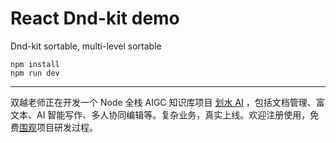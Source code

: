 # React Dnd-kit demo

Dnd-kit sortable, multi-level sortable

```
npm install
npm run dev
```

---

双越老师正在开发一个 Node 全栈 AIGC 知识库项目 [划水 AI](https://www.huashuiai.com/) ，包括文档管理、富文本、AI 智能写作、多人协同编辑等。复杂业务，真实上线。欢迎注册使用，免费[围观](https://www.huashuiai.com/join)项目研发过程。
